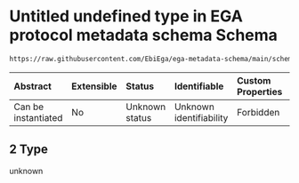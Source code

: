 # Untitled undefined type in EGA protocol metadata schema Schema

```txt
https://raw.githubusercontent.com/EbiEga/ega-metadata-schema/main/schemas/EGA.protocol.json#/properties/protocolTypeDescriptor/properties/protocolSubtype/properties/termId/anyOf/2
```



| Abstract            | Extensible | Status         | Identifiable            | Custom Properties | Additional Properties | Access Restrictions | Defined In                                                                       |
| :------------------ | :--------- | :------------- | :---------------------- | :---------------- | :-------------------- | :------------------ | :------------------------------------------------------------------------------- |
| Can be instantiated | No         | Unknown status | Unknown identifiability | Forbidden         | Allowed               | none                | [EGA.protocol.json\*](../../../schemas/EGA.protocol.json "open original schema") |

## 2 Type

unknown
